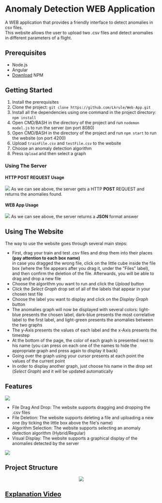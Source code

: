 # Anomaly Detection WEB Application
A WEB application that provides a friendly interface to detect anomalies in csv files.</br>
This website allows the user to upload two .csv files and detect anomalies in different parameters of a flight.

## Prerequisites
* Node.js
* Angular
* [Download](https://phoenixnap.com/kb/install-node-js-npm-on-windows) NPM

## Getting Started
1. Install the prerequisites
2. Clone the project: ```git clone https://github.com/Lkrule/Web-App.git```
3. Install all the dependencies using one command in the project directory: ```npm install```
4. Open CMD/BASH in the directory of the project and run ```nodemon model.js``` to run the server (on port 8080)
5. Open CMD/BASH in the directory of the project and run ```npm start``` to run the website (on port 4200)
6. Upload ```trainFile.csv``` and ```testFile.csv``` to the website
7. Choose an anomaly detection algorithm
8. Press ```Upload``` and then select a graph

### Using The Server
#### HTTP POST REQUEST Usage
<img src = "https://user-images.githubusercontent.com/58342591/120107586-3b44f080-c16a-11eb-8501-b52af86f4d72.jpg">
As we can see above, the server gets a HTTP <b>POST</b> REQUEST and returns the anomalies found.

#### WEB App Usage
<img src = "https://user-images.githubusercontent.com/58342591/120107463-c671b680-c169-11eb-9d32-042047e2b496.jpg">
As we can see above, the server returns a <b>JSON</b> format answer</br>

## Using The Website
The way to use the website goes through several main steps:
* First, drag your train and test .csv files and drop them into their places <b>(pay attention to each box name)</b></br>
in case you dragged the wrong file, click on the little cube inside the file box (where the file appears after you drag it, under the "Files" label), and then confirm the deletion of the file. Afterwards, you will be able to drag and drop a new file</br>
* Choose the algorithm you want to run and click the *Upload* button
* Click the *Select Graph* drop set of all of the labels that appear in your chosen test file
* Choose the label you want to display and click on the *Display Graph* button
* The anomalies graph will now be displayed with several colors: light-blue presents the chosen label, dark-blue presents the most correlative label to the first label, and light-green presents the anomalies between the two graphs
* The y-Axis presents the values of each label and the x-Axis presents the timestep
* At the bottom of the page, the color of each graph is presented next to his name
  (you can press on each one of the names to hide the appropriate graph and press again to display it back)
* Going over the graph using your cursor presents at each point the values of the current point
* In order to display another graph, just choose his name in the drop set (*Select Graph*) and it will be updated automatically

## Features

<img src = "https://user-images.githubusercontent.com/58342591/120105725-e356bb80-c162-11eb-89a0-402c20e21781.jpg"></br>
* File Drag And Drop: The website supports dragging and dropping the .csv files 
* File Deletion: The website supports deleting a file and uploading a new one (by ticking the little box above the file's name)
* Algorithm Selection: The website supports selecting an anomaly detection algorithm (Hybrid/Regular)
* Visual Display: The website supports a graphical display of the anomalies detected by the server 
<img src = "https://user-images.githubusercontent.com/58342591/120106146-9e338900-c164-11eb-8985-199cc17d780f.jpg">

## Project Structure
<p align="center">
<img src = "https://user-images.githubusercontent.com/58342591/120107993-e0ac9400-c16b-11eb-81b6-c0367177ba3e.jpg">
</p>

## [Explanation Video](https://youtu.be/7ZFw2OHoFSc)
